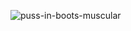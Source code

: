 ![puss-in-boots-muscular](https://github.com/UriKurae/UriKurae/assets/61029433/c9bef904-ec00-4e3a-9ecc-d4c500c65ecb)
